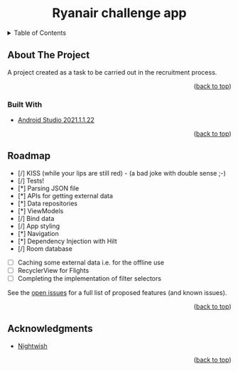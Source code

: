 <h1 align="center">Ryanair challenge app</h1>

<!-- TABLE OF CONTENTS -->
<details>
  <summary>Table of Contents</summary>
  <ol>
    <li>
      <a href="#about-the-project">About The Project</a>
      <ul>
        <li><a href="#built-with">Built With</a></li>
      </ul>
    </li>
    <li><a href="#roadmap">Roadmap</a></li>
    <li><a href="#acknowledgments">Acknowledgments</a></li>
  </ol>
</details>

<!-- ABOUT THE PROJECT -->
## About The Project
A project created as a task to be carried out in the recruitment process.
<p align="right">(<a href="#top">back to top</a>)</p>

### Built With

* [Android Studio 2021.1.1.22](https://developer.android.com/studio)

<p align="right">(<a href="#top">back to top</a>)</p>

<!-- ROADMAP -->
## Roadmap

- [/] KISS (while your lips are still red) - (a bad joke with double sense ;-)
- [/] Tests!
- [*] Parsing JSON file
- [*] APIs for getting external data
- [*] Data repositories
- [*] ViewModels
- [/] Bind data
- [/] App styling
- [*] Navigation
- [*] Dependency Injection with Hilt
- [/] Room database
- [ ] Caching some external data i.e. for the offline use
- [ ] RecyclerView for Flights
- [ ] Completing the implementation of filter selectors

See the [open issues](https://github.com/github_username/repo_name/issues) for a full list of proposed features (and known issues).

<p align="right">(<a href="#top">back to top</a>)</p>

<!-- ACKNOWLEDGMENTS -->
## Acknowledgments

* [Nightwish](https://www.youtube.com/watch?v=5V7PKv493Ic)

<p align="right">(<a href="#top">back to top</a>)</p>